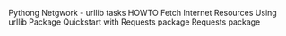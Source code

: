 Pythong Netgwork - urllib tasks
HOWTO Fetch Internet Resources Using urllib Package
Quickstart with Requests package
Requests package
